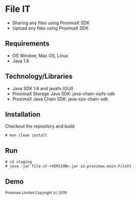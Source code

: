 # File IT

- Sharing any files using ProximaX SDK
- Upload any files using ProximaX SDK

## Requirements
- OS Window, Mac OS, Linux
- Java 1.8

## Technology/Libraries
- Java SDK 1.8 and javafx (GUI)
- ProximaX Storage Java SDK: java-chain-xipfs-sdk
- ProximaX Java Chain SDK: java-xpx-chain-sdk

## Installation
Checkout the repository and build

```
# mvn clean install
```

## Run

```
# cd staging
# java -jar file-it-<VERSION>.jar io.proximax.main.FileIt
```

## Demo



<sub>Proximax Limited Copyright (c) 2019</sub>
